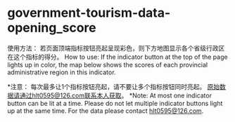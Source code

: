 # government-tourism-data-opening_score

使用方法：
若页面顶端指标按钮亮起呈现彩色，则下方地图显示各个省级行政区在这个指标的得分。 
How to use: 
If the indicator button at the top of the page lights up in color, the map below shows the scores of each provincial administrative region in this indicator. 

*注意：
每次最多让1个指标按钮亮起，请不要让多个指标按钮同时亮起。
原始数据请通过hlt0595@126.com联系本人获取。
*Note: 
At most one indicator button can be lit at a time. Please do not let multiple indicator buttons light up at the same time.
For the data please contact hlt0595@126.com.
